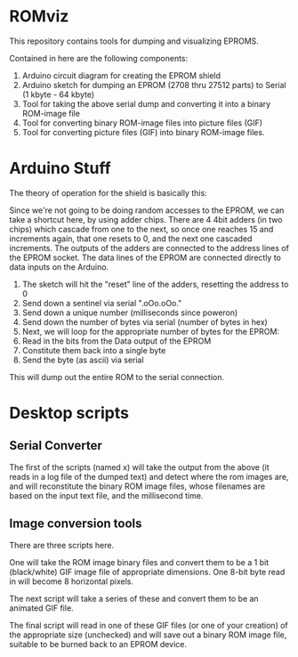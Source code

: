 ROMviz
======

This repository contains tools for dumping and visualizing EPROMS.

Contained in here are the following components:

1. Arduino circuit diagram for creating the EPROM shield
2. Arduino sketch for dumping an EPROM (2708 thru 27512 parts) to Serial (1 kbyte - 64 kbyte)
3. Tool for taking the above serial dump and converting it into a binary ROM-image file
4. Tool for converting binary ROM-image files into picture files (GIF)
5. Tool for converting picture files (GIF) into binary ROM-image files.

# Arduino Stuff

The theory of operation for the shield is basically this:

Since we're not going to be doing random accesses to the EPROM, we can take a shortcut here, by using adder chips.
There are 4 4bit adders (in two chips) which cascade from one to the next, so once one reaches 15 and increments again,
that one resets to 0, and the next one cascaded increments.  The outputs of the adders are connected to the address
lines of the EPROM socket. The data lines of the EPROM are connected directly to data inputs on the Arduino.

1. The sketch will hit the "reset" line of the adders, resetting the address to 0
2. Send down a sentinel via serial ".oOo.oOo."
3. Send down a unique number (milliseconds since poweron)
3. Send down the number of bytes via serial (number of bytes in hex)
4. Next, we will loop for the appropriate number of bytes for the EPROM:
  1. Read in the bits from the Data output of the EPROM
  2. Constitute them back into a single byte
  3. Send the byte (as ascii) via serial

This will dump out the entire ROM to the serial connection.

# Desktop scripts

## Serial Converter

The first of the scripts (named x) will take the output from the above (it reads in a log file of the dumped text)
and detect where the rom images are, and will reconstitute the binary ROM image files, whose filenames are based
on the input text file, and the millisecond time.

## Image conversion tools

There are three scripts here.  

One will take the ROM image binary files and convert them to be a 1 bit (black/white) GIF image
file of appropriate dimensions.  One 8-bit byte read in will become 8 horizontal pixels.

The next script will take a series of these and convert them to be an animated GIF file.

The final script will read in one of these GIF files (or one of your creation) of the appropriate size (unchecked)
and will save out a binary ROM image file, suitable to be burned back to an EPROM device.


